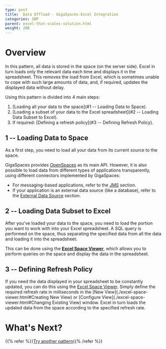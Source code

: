 ```yaml
---
type: post
title:  Data Offload - GigaSpaces-Excel Integration
categories: SBP
parent: excel-that-scales-solution.html
weight: 200
---
```




# Overview

In this pattern, all data is stored in the space (on the server side). Excel in turn loads only the relevant data each time and displays it in the spreadsheet. This removes the load from Excel, which is sometimes unable to cope with such large amounts of data, and, if required, updates the displayed data without delay.

Using this pattern is divided into 4 main steps:

1. [Loading all your data to the space](#1 -- Loading Data to Space).
2. [Loading a subset of your data to the Excel spreadsheet](#2 -- Loading Data Subset to Excel).
3. If required: [Defining a refresh policy](#3 -- Defining Refresh Policy).

## 1 -- Loading Data to Space

As a first step, you need to load all your data from its current source to the space.

GigaSpaces provides [OpenSpaces](/product_overview/product-architecture.html#ProductArchitecture-OpenSpacesAPIandComponents) as its main API. However, it is also possible to load data from different types of applications transparently, using different connectors implemented by GigaSpaces:

- For messaging-based applications, refer to the [JMS]({{%latestjavaurl%}}/messaging-support.html) section.
- If your application is an external data source (like a database), refer to the [External Data Source]({{%latestjavaurl%}}/space-data-source-api.html) section.

## 2 -- Loading Data Subset to Excel

After you've loaded your data to the space, you need to load the portion you want to work with into your Excel spreadsheet. A SQL query is performed on the space, thus separating the specified data from all the data and loading it into the spreadsheet.

This can be done using the **[Excel Space Viewer](./excel-space-viewer.html)**, which allows you to perform queries on the space and display the data in the spreadsheet.

## 3 -- Defining Refresh Policy

If you need the data displayed in your spreadsheet to be constantly updated, you can do this using the [Excel Space Viewer](./excel-space-viewer.html). Simply define the required refresh rate in milliseconds in the [New View](./excel-space-viewer.html#Creating New View) or [Configure View](./excel-space-viewer.html#Changing Existing View) window. Excel in turn loads the updated data from the space according to the specified refresh rate.

# What's Next?

{{% refer %}}[Try another pattern](./excel-that-scales-solution.html){{% /refer %}}
